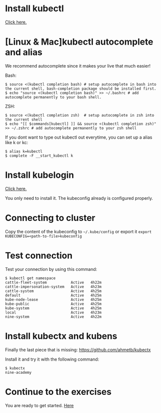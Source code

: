# Install kubectl

[Click here.](https://kubernetes.io/docs/tasks/tools/)

# [Linux & Mac]kubectl autocomplete and alias

We recommend autocomplete since it makes your live that much easier!

Bash:
```
$ source <(kubectl completion bash) # setup autocomplete in bash into the current shell, bash-completion package should be installed first.
$ echo "source <(kubectl completion bash)" >> ~/.bashrc # add autocomplete permanently to your bash shell.

```


ZSH:
```
$ source <(kubectl completion zsh)  # setup autocomplete in zsh into the current shell
$ echo "[[ $commands[kubectl] ]] && source <(kubectl completion zsh)" >> ~/.zshrc # add autocomplete permanently to your zsh shell

```

If you dont want to type out kubectl out everytime, you can set up a alias like k or kc:
```
$ alias k=kubectl
$ complete -F __start_kubectl k
```

# Install kubelogin

[Click here.](https://github.com/int128/kubelogin#setup)

You only need to install it. The kubeconfig already is configured properly.

# Connecting to cluster

Copy the content of the kubeconfig to `~/.kube/config` or export it `export
KUBECONFIG=<path-to-file>kubeconfig`

# Test connection

Test your connection by using this command:
```
$ kubectl get namespace
cattle-fleet-system           Active   4h22m
cattle-impersonation-system   Active   4h23m
cattle-system                 Active   4h25m
default                       Active   4h25m
kube-node-lease               Active   4h25m
kube-public                   Active   4h25m
kube-system                   Active   4h25m
local                         Active   4h23m
nine-system                   Active   4h22m
```

# Install kubectx and kubens

Finally the last piece that is missing:
https://github.com/ahmetb/kubectx

Install it and try it with the following command:
```
$ kubectx
nine-academy
```

# Continue to the exercises
 
 You are ready to get started. [Here](exercise1.md)